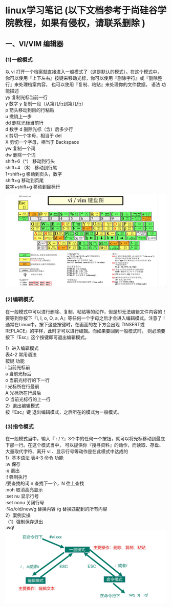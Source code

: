 # linux学习笔记 (以下文档参考于尚硅谷学院教程，如果有侵权，请联系删除 )
## 一、VI/VIM 编辑器
### (1)一般模式
以 vi 打开一个档案就直接进入一般模式了（这是默认的模式）。在这个模式中， 你可以使用『上下左右』按键来移动光标，你可以使用『删除字符』或『删除整行』来处理档案内容， 也可以使用『复制、粘贴』来处理你的文件数据。 
语法 功能描述  
yy 复制光标当前一行  
y 数字 y 复制一段（从第几行到第几行）  
p 箭头移动到目的行粘贴  
u 撤销上一步  
dd 删除光标当前行  
d 数字 d 删除光标（含）后多少行  
x 剪切一个字母，相当于 del  
X 剪切一个字母，相当于 Backspace  
yw 复制一个词  
dw 删除一个词  
shift+6（^） 移动到行头  
shift+4 （$） 移动到行尾  
1+shift+g 移动到页头，数字  
shift+g 移动到页尾  
数字+shift+g 移动到目标行  

![image](img\vim键盘图.png)  
### (2)编辑模式  
在一般模式中可以进行删除、复制、粘贴等的动作，但是却无法编辑文件内容的！要等到你按下『i, I, o, O, a, A』等任何一个字母之后才会进入编辑模式。注意了！通常在Linux中，按下这些按键时，在画面的左下方会出现『INSERT或REPLACE』的字样，此时才可以进行编辑。而如果要回到一般模式时， 则必须要按下『Esc』这个按键即可退出编辑模式。  

1）进入编辑模式  
表4-2 常用语法  
按键 功能  
i 当前光标前  
a 当前光标后  
o 当前光标行的下一行  
I 光标所在行最前  
A 光标所在行最后  
O 当前光标行的上一行  
2）退出编辑模式  
按『Esc』键 退出编辑模式，之后所在的模式为一般模式。  

### (3)指令模式
在一般模式当中，输入『 : / ?』3个中的任何一个按钮，就可以将光标移动到最底下那一行。在这个模式当中， 可以提供你『搜寻资料』的动作，而读取、存盘、大量取代字符、离开 vi 、显示行号等动作是在此模式中达成的  
1）基本语法
表4-3
命令 功能  
:w 保存  
:q 退出  
:! 强制执行  
/要查找的词 n 查找下一个，N 往上查找  
:noh 取消高亮显示  
:set nu 显示行号  
:set nonu 关闭行号  
:%s/old/new/g 替换内容 /g 替换匹配到的所有内容  
2）案例实操  
（1）强制保存退出  
:wq!  
![image](img/模式切换图.png)





